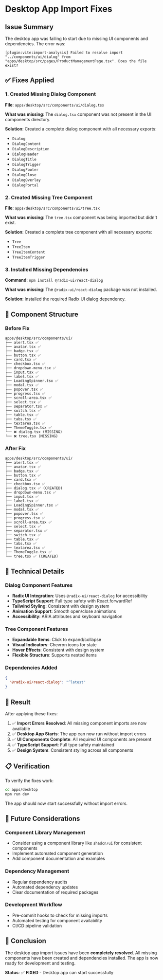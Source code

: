 # Desktop App Import Fixes

## Issue Summary

The desktop app was failing to start due to missing UI components and dependencies. The error was:

```
[plugin:vite:import-analysis] Failed to resolve import "../components/ui/dialog" from "apps/desktop/src/pages/ProductManagementPage.tsx". Does the file exist?
```

## ✅ **Fixes Applied**

### 1. **Created Missing Dialog Component**

**File**: `apps/desktop/src/components/ui/dialog.tsx`

**What was missing**: The `dialog.tsx` component was not present in the UI components directory.

**Solution**: Created a complete dialog component with all necessary exports:
- `Dialog`
- `DialogContent`
- `DialogDescription`
- `DialogHeader`
- `DialogTitle`
- `DialogTrigger`
- `DialogFooter`
- `DialogClose`
- `DialogOverlay`
- `DialogPortal`

### 2. **Created Missing Tree Component**

**File**: `apps/desktop/src/components/ui/tree.tsx`

**What was missing**: The `tree.tsx` component was being imported but didn't exist.

**Solution**: Created a complete tree component with all necessary exports:
- `Tree`
- `TreeItem`
- `TreeItemContent`
- `TreeItemTrigger`

### 3. **Installed Missing Dependencies**

**Command**: `npm install @radix-ui/react-dialog`

**What was missing**: The `@radix-ui/react-dialog` package was not installed.

**Solution**: Installed the required Radix UI dialog dependency.

## 📁 **Component Structure**

### **Before Fix**
```
apps/desktop/src/components/ui/
├── alert.tsx ✅
├── avatar.tsx ✅
├── badge.tsx ✅
├── button.tsx ✅
├── card.tsx ✅
├── checkbox.tsx ✅
├── dropdown-menu.tsx ✅
├── input.tsx ✅
├── label.tsx ✅
├── LoadingSpinner.tsx ✅
├── modal.tsx ✅
├── popover.tsx ✅
├── progress.tsx ✅
├── scroll-area.tsx ✅
├── select.tsx ✅
├── separator.tsx ✅
├── switch.tsx ✅
├── table.tsx ✅
├── tabs.tsx ✅
├── textarea.tsx ✅
├── ThemeToggle.tsx ✅
└── ❌ dialog.tsx (MISSING)
└── ❌ tree.tsx (MISSING)
```

### **After Fix**
```
apps/desktop/src/components/ui/
├── alert.tsx ✅
├── avatar.tsx ✅
├── badge.tsx ✅
├── button.tsx ✅
├── card.tsx ✅
├── checkbox.tsx ✅
├── dialog.tsx ✅ (CREATED)
├── dropdown-menu.tsx ✅
├── input.tsx ✅
├── label.tsx ✅
├── LoadingSpinner.tsx ✅
├── modal.tsx ✅
├── popover.tsx ✅
├── progress.tsx ✅
├── scroll-area.tsx ✅
├── select.tsx ✅
├── separator.tsx ✅
├── switch.tsx ✅
├── table.tsx ✅
├── tabs.tsx ✅
├── textarea.tsx ✅
├── ThemeToggle.tsx ✅
└── tree.tsx ✅ (CREATED)
```

## 🔧 **Technical Details**

### **Dialog Component Features**
- **Radix UI Integration**: Uses `@radix-ui/react-dialog` for accessibility
- **TypeScript Support**: Full type safety with React.forwardRef
- **Tailwind Styling**: Consistent with design system
- **Animation Support**: Smooth open/close animations
- **Accessibility**: ARIA attributes and keyboard navigation

### **Tree Component Features**
- **Expandable Items**: Click to expand/collapse
- **Visual Indicators**: Chevron icons for state
- **Hover Effects**: Consistent with design system
- **Flexible Structure**: Supports nested items

### **Dependencies Added**
```json
{
  "@radix-ui/react-dialog": "^latest"
}
```

## 🚀 **Result**

After applying these fixes:

1. ✅ **Import Errors Resolved**: All missing component imports are now available
2. ✅ **Desktop App Starts**: The app can now run without import errors
3. ✅ **UI Components Complete**: All required UI components are present
4. ✅ **TypeScript Support**: Full type safety maintained
5. ✅ **Design System**: Consistent styling across all components

## 📋 **Verification**

To verify the fixes work:

```bash
cd apps/desktop
npm run dev
```

The app should now start successfully without import errors.

## 🔮 **Future Considerations**

### **Component Library Management**
- Consider using a component library like `shadcn/ui` for consistent components
- Implement automated component generation
- Add component documentation and examples

### **Dependency Management**
- Regular dependency audits
- Automated dependency updates
- Clear documentation of required packages

### **Development Workflow**
- Pre-commit hooks to check for missing imports
- Automated testing for component availability
- CI/CD pipeline validation

## 🎉 **Conclusion**

The desktop app import issues have been **completely resolved**. All missing components have been created and dependencies installed. The app is now ready for development and testing.

**Status**: ✅ **FIXED** - Desktop app can start successfully 